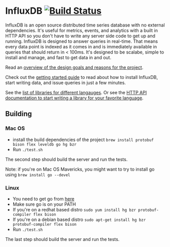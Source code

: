 InfluxDB [![Build Status](https://travis-ci.org/influxdb/influxdb.png?branch=master)](https://travis-ci.org/influxdb/influxdb)
=========

InfluxDB is an open source distributed time series database with no external dependencies. It's useful for metrics, events, and analytics with a built in HTTP API so you don't have to write any server side code to get up and running. InfluxDB is designed to answer queries in real-time. That means every data point is indexed as it comes in and is immediately available in queries that should return in < 100ms. It's designed to be scalabe, simple to install and manage, and fast to get data in and out.

Read an [overview of the design goals and reasons for the project](http://influxdb.org/overview/).

Check out the [getting started guide](http://influxdb.org/docs/) to read about how to install InfluxDB, start writing data, and issue queries in just a few minutes.

See the [list of libraries for different langauges](http://influxdb.org/docs/libraries/javascript.html). Or see the [HTTP API documentation to start writing a library for your favorite language](http://influxdb.org/docs/api/http.html).

## Building

### Mac OS

- install the build dependencies of the project `brew install protobuf bison flex leveldb go hg bzr`
- Run `./test.sh`

The second step should build the server and run the tests.

Note: if you're on Mac OS Mavericks, you might want to try to install go using `brew install go --devel`

### Linux

- You need to get go from [here](http://code.google.com/p/go/downloads/list)
- Make sure go is on your PATH
- If you're on a redhat based distro `sudo yum install hg bzr protobuf-compiler flex bison`
- If you're on a debian based distro `sudo apt-get install hg bzr protobuf-compiler flex bison`
- Run `./test.sh`

The last step should build the server and run the tests.
